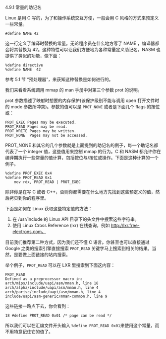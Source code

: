 4.9.1 常量的助记名

Linux 是用 C 写的，为了和操作系统交互方便，一般会用 C 风格的方式来预定义一些常量。

```
#define NAME 42
```

这一行定义了编译时替换的常量。无论程序员在什么地方写了 NAME ，编译器都会将其替换为 42。这种特性可以让我们方便地为各种常量定义助记名。NASM 也提供了类似的功能，像下面：

```
%define directive
%define NAME  42
```

参考 5.1 节 “预处理器”，来获知这种替换是如何进行的。

我们来看看系统调用 mmap 的 man 手册中对第三个参数 prot 的说明。

prot 参数描述了映射时想要的内存保护\(该保护级别不能与调用 open 打开文件时的 mode 参数所冲突\)。参数的值可以是 `PROT_NONE` 或者是下面几个 flags 的按位或：

```
PROT_EXEC Pages may be executed.
PROT_READ Pages may be read.
PROT_WRITE Pages may be written.
PROT_NONE  Pages may not be accessed.
```

PROT\_NONE 和其它的几个参数就是上面提到的助记名的例子，每一个助记名都代表了一个 integer 值，这些值用来控制 mmap 的行为。C 和 NASM 都允许你在编译期执行一些常量的值计算，包括按位与/按位或操作。下面是这种计算的一个例子。

```
%define PROT_EXEC 0x4
%define PROT_READ 0x1
    mov rdx, PROT_READ | PROT_EXEC
```

除非你是在写 C 或者 C++，否则你都需要在什么地方先找到这些预定义的值，然后拷贝到你的程序里。

下面是如何在 Linux 获取这些特定值的方法：

1. 在 /usr/include 的 Linux  API 目录下的头文件中搜索这些字符串。
2. 使用 Linux Cross Reference \(lxr\) 在线查询，例如 http://lxr.free-electrons.com。

目前我们推荐第二种方式，因为我们还不懂 C 语言。你甚至也可以直接通过 Google 之类的搜索引擎直接搜索 `PROT_READ` 关键字马上搜索到相关的结果。当然，是要做上面链接的站内搜索。

举个例子，`PROT_READ` 可以在 LXR 里搜索到下面这内容：

```
PROT_READ
Defined as a preprocessor macro in:
arch/mips/include/uapi/asm/mman.h, line 18
arch/alpha/include/uapi/asm/mman.h, line 4
arch/parisc/include/uapi/asm/mman.h, line 4
include/uapi/asm-generic/mman-common.h, line 9
```

这些链接一路点下去，你会看到：

```
18 #define PROT_READ 0x01 /* page can be read */
```

所以我们可以在汇编文件开头输入 `%define PROT_READ 0x01`来使用这个常量，而不用特意记住它的值了。

